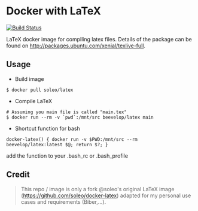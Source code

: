 # Docker with LaTeX
[![Build Status](https://travis-ci.org/soleo/docker-latex.svg?branch=master)](https://travis-ci.org/soleo/docker-latex)

LaTeX docker image for compiling latex files. Details of the package can be found on http://packages.ubuntu.com/xenial/texlive-full.

## Usage

- Build image

```shell
$ docker pull soleo/latex
``` 

- Compile LaTeX

```shell
# Assuming you main file is called "main.tex"
$ docker run --rm -v `pwd`:/mnt/src beevelop/latex main 
```

- Shortcut function for bash

```shell
docker-latex() { docker run -v $PWD:/mnt/src --rm  beevelop/latex:latest $@; return $?; }
```

add the function to your .bash_rc or .bash_profile

## Credit
> This repo / image is only a fork @soleo's original LaTeX image (https://github.com/soleo/docker-latex) adapted for my personal use cases and requirements (Biber,...).

